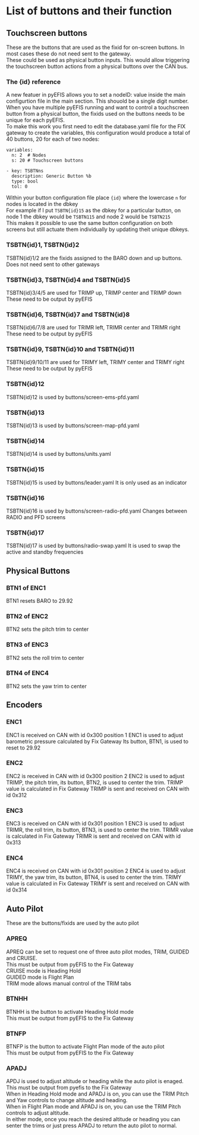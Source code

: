 # List of buttons and their function


## Touchscreen buttons
These are the buttons that are used as the fixid for on-screen buttons. In most cases these do not need sent to the gateway.<br>
These could be used as physical button inputs. This would allow triggering the touchscreen button actions from a physical buttons over the CAN bus.

### The {id} reference
A new featuer in pyEFIS allows you to set a nodeID: value inside the main configurtion file in the main section. This shouold be a single digit number. When you have multiple pyEFIS running and want to control a touchscreen button from a physical button, the fixids used on the buttons needs to be unique for each pyEFIS.<br>
To make this work you first need to edit the database.yaml file for the FIX gateway to create the variables, this configuration would produce a total of 40 buttons, 20 for each of two nodes:
```
variables:
  n: 2  # Nodes
  s: 20 # Touchscreen buttons

- key: TSBTNns
  description: Generic Button %b
  type: bool
  tol: 0
```

Within your button configuration file place `{id}` where the lowercase `n` for nodes is located in the dbkey<br>
For example if I put `TSBTN{id}15` as the dbkey for a particular button, on node 1 the dbkey would be `TSBTN115` and node 2 would be `TSBTN215`<br>
This makes it possible to use the same button configuration on both screens but still actuate them individually by updating theit unique dbkeys.

### TSBTN{id}1, TSBTN{id}2
TSBTN{id}1/2 are the fixids assigned to the BARO down and up buttons. Does not need sent to other gateways

### TSBTN{id}3, TSBTN{id}4 and TSBTN{id}5
TSBTN{id}3/4/5 are used for TRIMP up, TRIMP center and TRIMP down
These need to be output by pyEFIS

### TSBTN{id}6, TSBTN{id}7 and TSBTN{id}8
TSBTN{id}6/7/8 are used for TRIMR left, TRIMR center and TRIMR right
These need to be output by pyEFIS

### TSBTN{id}9, TSBTN{id}10 and TSBTN{id}11
TSBTN{id}9/10/11 are used for TRIMY left, TRIMY center and TRIMY right
These need to be output by pyEFIS

### TSBTN{id}12
TSBTN{id}12 is used by buttons/screen-ems-pfd.yaml

### TSBTN{id}13
TSBTN{id}13 is used by buttons/screen-map-pfd.yaml

### TSBTN{id}14
TSBTN{id}14 is used by buttons/units.yaml

### TSBTN{id}15
TSBTN{id}15 is used by buttons/leader.yaml
It is only used as an indicator

### TSBTN{id}16
TSBTN{id}16 is used by buttons/screen-radio-pfd.yaml
Changes between RADIO and PFD screens


### TSBTN{id}17
TSBTN{id}17 is used by buttons/radio-swap.yaml
It is used to swap the active and standby frequencies

## Physical Buttons
### BTN1 of ENC1
BTN1 resets BARO to 29.92

### BTN2 of ENC2
BTN2 sets the pitch trim to center

### BTN3 of ENC3
BTN2 sets the roll trim to center

### BTN4 of ENC4
BTN2 sets the yaw trim to center

## Encoders
### ENC1
ENC1 is received on CAN with id 0x300 position 1
ENC1 is used to adjust barometric pressure calculated by Fix Gateway
Its button, BTN1, is used to reset to 29.92

### ENC2
ENC2 is received in CAN with id 0x300 position 2
ENC2 is used to adjust TRIMP, the pitch trim, its button, BTN2, is used to center the trim.
TRIMP value is calculated in Fix Gateway
TRIMP is sent and received on CAN with id 0x312

### ENC3
ENC3 is received on CAN with id 0x301 position 1
ENC3 is used to adjust TRIMR, the roll trim, its button, BTN3, is used to center the trim.
TRIMR value is calculated in Fix Gateway
TRIMR is sent and received on CAN with id 0x313

### ENC4
ENC4 is received on CAN with id 0x301 position 2
ENC4 is used to adjust TRIMY, the yaw trim, its button, BTN4, is used to center the trim.
TRIMY value is calculated in Fix Gateway
TRIMY is sent and received on CAN with id 0x314


## Auto Pilot 
These are the buttons/fixids are used by the auto pilot
### APREQ
APREQ can be set to request one of three auto pilot modes, TRIM, GUIDED and CRUISE.<br>
This must be output from pyEFIS to the Fix Gateway<br>
CRUISE mode is Heading Hold<br>
GUIDED mode is Flight Plan<br>
TRIM mode allows manual control of the TRIM tabs<br>

### BTNHH
BTNHH is the button to activate Heading Hold mode<br>
This must be output from pyEFIS to the Fix Gateway<br>

### BTNFP
BTNFP is the button to activate Flight Plan mode of the auto pilot<br>
This must be output from pyEFIS to the Fix Gateway

### APADJ
APDJ is used to adjust altitude or heading while the auto pilot is enaged.<br>
This must be output from pyefis to the Fix Gateway<br>
When in Heading Hold mode and APADJ is on, you can use the TRIM Pitch and Yaw controls to change altitude and heading.<br>
When in Flight Plan mode and APADJ is on, you can use the TRIM Pitch controls to adjust altitude.<br>
In either mode, once you reach the desired altitude or heading you can senter the trims or just press APADJ to return the auto pilot to normal.

